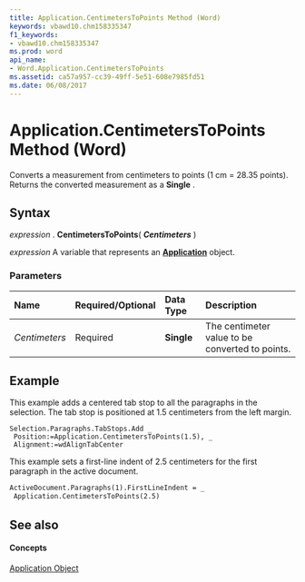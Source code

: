 ```yaml
---
title: Application.CentimetersToPoints Method (Word)
keywords: vbawd10.chm158335347
f1_keywords:
- vbawd10.chm158335347
ms.prod: word
api_name:
- Word.Application.CentimetersToPoints
ms.assetid: ca57a957-cc39-49ff-5e51-608e7985fd51
ms.date: 06/08/2017
---
```



# Application.CentimetersToPoints Method (Word)

Converts a measurement from centimeters to points (1 cm = 28.35 points). Returns the converted measurement as a  **Single** .


## Syntax

 _expression_ . **CentimetersToPoints**( **_Centimeters_** )

 _expression_ A variable that represents an **[Application](Word.Application.md)** object.


### Parameters



|**Name**|**Required/Optional**|**Data Type**|**Description**|
|:-----|:-----|:-----|:-----|
| _Centimeters_|Required| **Single**|The centimeter value to be converted to points.|

## Example

This example adds a centered tab stop to all the paragraphs in the selection. The tab stop is positioned at 1.5 centimeters from the left margin.


```
Selection.Paragraphs.TabStops.Add _ 
 Position:=Application.CentimetersToPoints(1.5), _ 
 Alignment:=wdAlignTabCenter
```

This example sets a first-line indent of 2.5 centimeters for the first paragraph in the active document.




```vb
ActiveDocument.Paragraphs(1).FirstLineIndent = _ 
 Application.CentimetersToPoints(2.5)
```


## See also


#### Concepts


[Application Object](Word.Application.md)


